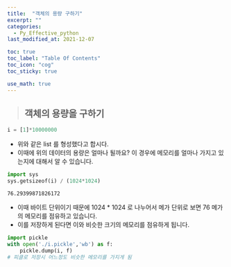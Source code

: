 ```yaml
---
title:  "객체의 용량 구하기"
excerpt: ""
categories:
  - Py_Effective_python
last_modified_at: 2021-12-07

toc: true
toc_label: "Table Of Contents"
toc_icon: "cog"
toc_sticky: true

use_math: true
---
```


> ## 객체의 용량을 구하기

```python
i = [1]*10000000
```

- 위와 같은 list 를 형성했다고 합시다.
- 이때에 위의 데이터의 용량은 얼마나 될까요? 이 경우에 메모리를 얼마나 가지고 있는지에 대해서 알 수 있습니다.

```python
import sys 
sys.getsizeof(i) / (1024*1024)
```

```
76.29399871826172
```

- 이때 바이트 단위이기 때문에 1024 * 1024 로 나누어서 메가 단위로 보면 76 메가의 메모리를 점유하고 있습니다.
- 이를 저장하게 된다면 이와 비슷한 크기의 메모리를 점유하게 됩니다.

```python
import pickle 
with open('./i.pickle','wb') as f:
    pickle.dump(i, f)
# 피클로 저장시 어느정도 비슷한 메모리를 가지게 됨
```





